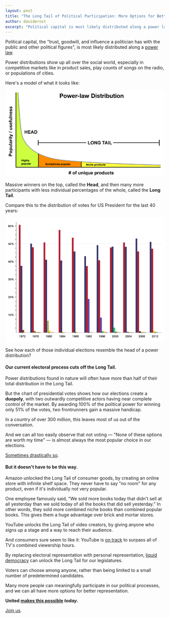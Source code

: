 ```yaml
---
layout: post
title: "The Long Tail of Political Participation: More Options for Better Representation"
author: davidernst
excerpt: "Political capital is most likely distributed along a power law. But our current electoral process cuts off the Long Tail, leaving so many people out. It doesn't have to be this way."
---
```


Political capital, the "trust, goodwill, and influence a politician has with the public and other political figures", is most likely distributed along a [power law](https://en.wikipedia.org/wiki/Power_law).

Power distributions show up all over the social world, especially in competitive markets like in product sales, play counts of songs on the radio, or populations of cities.

Here's a model of what it looks like:

![](/assets/article_images/2017-12-18-the-long-tail-of-political-participation/LongTail.png)

Massive winners on the top, called the **Head**, and then many more participants with less individual percentages of the whole, called the **Long Tail**.

Compare this to the distribution of votes for US President for the last 40 years:

[![](/assets/article_images/2017-12-18-the-long-tail-of-political-participation/United_States_presidential_election_results_bar_graph_Expanded.png)](https://commons.wikimedia.org/wiki/File:United_States_presidential_election_results_bar_graph_(Expanded).png)

See how each of those individual elections resemble the head of a power distribution?

#### Our current electoral process cuts off the Long Tail.

Power distributions found in nature will often have more than half of their total distribution in the Long Tail.

But the chart of presidential votes shows how our elections create a **duopoly**, with two outwardly competitive actors having near complete control of the market. By awarding 100% of the political power for winning only 51% of the votes, two frontrunners gain a massive handicap.

In a country of over 300 million, this leaves most of us out of the conversation.

And we can all too easily observe that not voting — "None of these options are worth my time" — is almost always the most popular choice in our elections.

[Sometimes drastically so](https://www.citylab.com/equity/2016/11/in-the-us-almost-no-one-votes-in-local-elections/505766/).

#### But it doesn't have to be this way.

Amazon unlocked the Long Tail of consumer goods, by creating an online store with infinite shelf space. They never have to say "no room" for any product, even if it's individually not very popular.

One employee famously said, "We sold more books today that didn't sell at all yesterday than we sold today of all the books that did sell yesterday." In other words, they sold more combined niche books than combined popular books. This gives them a huge advantage over brick and mortar stores.

YouTube unlocks the Long Tail of video creators, by giving anyone who signs up a stage and a way to reach their audience.

And consumers sure seem to like it: YouTube is [on track](https://www.wsj.com/articles/youtube-tops-1-billion-hours-of-video-a-day-on-pace-to-eclipse-tv-1488220851?mod=e2fb) to surpass all of TV's combined viewership hours.

By replacing electoral representation with personal representation, [liquid democracy](/2016/09/21/what-is-liquid-democracy/) can unlock the Long Tail for our legislatures.

Voters can choose among anyone, rather than being limited to a small number of predetermined candidates.

Many more people can meaningfully participate in our political processes, and we can all have more options for better representation.

**United [makes this possible](/2017/11/06/announcing-united-vote/) *today*.**

[Join us](https://united.vote/join).
